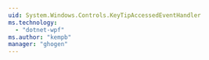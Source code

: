 ```yaml
---
uid: System.Windows.Controls.KeyTipAccessedEventHandler
ms.technology: 
  - "dotnet-wpf"
ms.author: "kempb"
manager: "ghogen"
---
```

